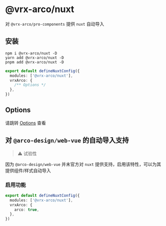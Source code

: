 # @vrx-arco/nuxt

对 `@vrx-arco/pro-components` 提供 `nuxt` 自动导入

## 安装

```shell
npm i @vrx-arco/nuxt -D
yarn add @vrx-arco/nuxt -D
pnpm add @vrx-arco/nuxt -D
```

```ts
export default defineNuxtConfig({
  modules: ['@vrx-arco/nuxt'],
  vrxArco: {
    /** Options */
  },
})
```

## Options

请跳转 [Options](https://gitee.com/vrx/arco-design-pro/blob/master/packages/nuxt/src/type.ts) 查看

##  对 `@arco-design/web-vue` 的自动导入支持

> ⚠️ 试验性

因为 `@arco-design/web-vue` 并未官方对 `nuxt` 提供支持，启用该特性，可以为其提供组件/样式自动导入

### 启用功能

```ts
export default defineNuxtConfig({
  modules: ['@vrx-arco/nuxt'],
  vrxArco: {
    arco: true,
  },
})
```
